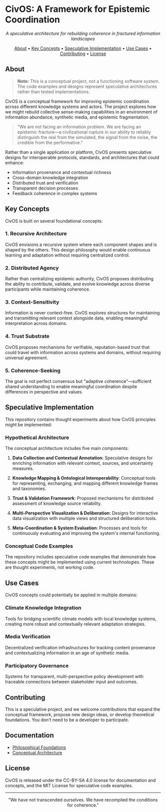 # CivOS: A Framework for Epistemic Coordination

<p align="center">
  <em>A speculative architecture for rebuilding coherence in fractured information landscapes</em>
</p>

<p align="center">
  <a href="#about">About</a> •
  <a href="#key-concepts">Key Concepts</a> •
  <a href="#speculative-implementation">Speculative Implementation</a> •
  <a href="#use-cases">Use Cases</a> •
  <a href="#contributing">Contributing</a> •
  <a href="#license">License</a>
</p>

## About

> **Note:** This is a conceptual project, not a functioning software system. The code examples and designs represent speculative architectures rather than tested implementations.

CivOS is a conceptual framework for improving epistemic coordination across different knowledge systems and actors. The project explores how we might rebuild collective sense-making capabilities in an environment of information abundance, synthetic media, and epistemic fragmentation.

> "We are not facing an information problem. We are facing an epistemic fracture—a civilizational rupture in our ability to reliably distinguish the real from the simulated, the signal from the noise, the credible from the performative."

Rather than a single application or platform, CivOS presents speculative designs for interoperable protocols, standards, and architectures that could enhance:

- Information provenance and contextual richness
- Cross-domain knowledge integration
- Distributed trust and verification
- Transparent decision processes
- Feedback coherence in complex systems

## Key Concepts

CivOS is built on several foundational concepts:

### 1. Recursive Architecture

CivOS envisions a recursive system where each component shapes and is shaped by the others. This design philosophy would enable continuous learning and adaptation without requiring centralized control.

### 2. Distributed Agency

Rather than centralizing epistemic authority, CivOS proposes distributing the ability to contribute, validate, and evolve knowledge across diverse participants while maintaining coherence.

### 3. Context-Sensitivity

Information is never context-free. CivOS explores structures for maintaining and transmitting relevant context alongside data, enabling meaningful interpretation across domains.

### 4. Trust Substrate

CivOS proposes mechanisms for verifiable, reputation-based trust that could travel with information across systems and domains, without requiring universal agreement.

### 5. Coherence-Seeking

The goal is not perfect consensus but "adaptive coherence"—sufficient shared understanding to enable meaningful coordination despite differences in perspective and values.

## Speculative Implementation

This repository contains thought experiments about how CivOS principles might be implemented:

### Hypothetical Architecture

The conceptual architecture includes five main components:

1. **Data Collection and Contextual Annotation**: Speculative designs for enriching information with relevant context, sources, and uncertainty measures.

2. **Knowledge Mapping & Ontological Interoperability**: Conceptual tools for representing, exchanging, and mapping different knowledge frames and taxonomies.

3. **Trust & Validation Framework**: Proposed mechanisms for distributed assessment of knowledge source reliability.

4. **Multi-Perspective Visualization & Deliberation**: Designs for interactive data visualization with multiple views and structured deliberation tools.

5. **Meta-Coordination & System Evaluation**: Processes and tools for continuously evaluating and improving the system's internal functioning.

### Conceptual Code Examples

The repository includes speculative code examples that demonstrate how these concepts might be implemented using current technologies. These are thought experiments, not working code.

## Use Cases

CivOS concepts could potentially be applied in multiple domains:

### Climate Knowledge Integration

Tools for bridging scientific climate models with local knowledge systems, creating more robust and contextually relevant adaptation strategies.

### Media Verification

Decentralized verification infrastructures for tracking content provenance and contextualizing information in an age of synthetic media.

### Participatory Governance

Systems for transparent, multi-perspective policy development with traceable connections between stakeholder input and outcomes.

## Contributing

This is a speculative project, and we welcome contributions that expand the conceptual framework, propose new design ideas, or develop theoretical foundations. You don't need to be a developer to participate.

## Documentation

- [Philosophical Foundations](philosophical-basis.md)
- [Conceptual Architecture](technical-overview.md)

## License

CivOS is released under the CC-BY-SA 4.0 license for documentation and concepts, and the MIT License for speculative code examples.

---

<p align="center">
  "We have not transcended ourselves. We have recompiled the conditions for coherence."
</p>
